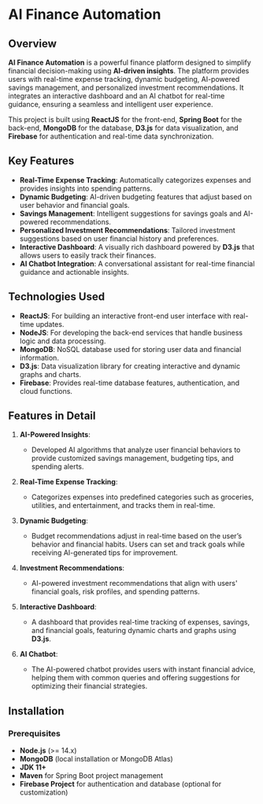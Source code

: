 # AI Finance Automation

## Overview

**AI Finance Automation** is a powerful finance platform designed to simplify financial decision-making using **AI-driven insights**. The platform provides users with real-time expense tracking, dynamic budgeting, AI-powered savings management, and personalized investment recommendations. It integrates an interactive dashboard and an AI chatbot for real-time guidance, ensuring a seamless and intelligent user experience. 

This project is built using **ReactJS** for the front-end, **Spring Boot** for the back-end, **MongoDB** for the database, **D3.js** for data visualization, and **Firebase** for authentication and real-time data synchronization.

## Key Features

- **Real-Time Expense Tracking**: Automatically categorizes expenses and provides insights into spending patterns.
- **Dynamic Budgeting**: AI-driven budgeting features that adjust based on user behavior and financial goals.
- **Savings Management**: Intelligent suggestions for savings goals and AI-powered recommendations.
- **Personalized Investment Recommendations**: Tailored investment suggestions based on user financial history and preferences.
- **Interactive Dashboard**: A visually rich dashboard powered by **D3.js** that allows users to easily track their finances.
- **AI Chatbot Integration**: A conversational assistant for real-time financial guidance and actionable insights.

## Technologies Used

- **ReactJS**: For building an interactive front-end user interface with real-time updates.
- **NodeJS**: For developing the back-end services that handle business logic and data processing.
- **MongoDB**: NoSQL database used for storing user data and financial information.
- **D3.js**: Data visualization library for creating interactive and dynamic graphs and charts.
- **Firebase**: Provides real-time database features, authentication, and cloud functions.

## Features in Detail

1. **AI-Powered Insights**:
   - Developed AI algorithms that analyze user financial behaviors to provide customized savings management, budgeting tips, and spending alerts.
   
2. **Real-Time Expense Tracking**:
   - Categorizes expenses into predefined categories such as groceries, utilities, and entertainment, and tracks them in real-time.

3. **Dynamic Budgeting**:
   - Budget recommendations adjust in real-time based on the user’s behavior and financial habits. Users can set and track goals while receiving AI-generated tips for improvement.

4. **Investment Recommendations**:
   - AI-powered investment recommendations that align with users' financial goals, risk profiles, and spending patterns.

5. **Interactive Dashboard**:
   - A dashboard that provides real-time tracking of expenses, savings, and financial goals, featuring dynamic charts and graphs using **D3.js**.

6. **AI Chatbot**:
   - The AI-powered chatbot provides users with instant financial advice, helping them with common queries and offering suggestions for optimizing their financial strategies.

## Installation

### Prerequisites

- **Node.js** (>= 14.x)
- **MongoDB** (local installation or MongoDB Atlas)
- **JDK 11+**
- **Maven** for Spring Boot project management
- **Firebase Project** for authentication and database (optional for customization)


